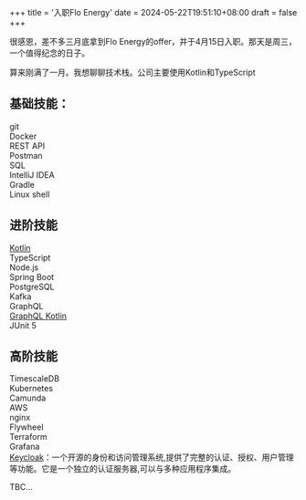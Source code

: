 +++
title = '入职Flo Energy'
date = 2024-05-22T19:51:10+08:00
draft = false
+++

很感恩，差不多三月底拿到Flo Energy的offer，并于4月15日入职。那天是周三，一个值得纪念的日子。

算来刚满了一月。我想聊聊技术栈。公司主要使用Kotlin和TypeScript

## 基础技能：
git\
Docker\
REST API\
Postman\
SQL\
IntelliJ IDEA\
Gradle\
Linux shell

## 进阶技能
[Kotlin](https://kotlinlang.org/)\
TypeScript\
Node.js\
Spring Boot\
PostgreSQL\
Kafka\
GraphQL\
[GraphQL Kotlin](https://opensource.expediagroup.com/graphql-kotlin/docs)\
JUnit 5

## 高阶技能
TimescaleDB\
Kubernetes\
Camunda\
AWS\
nginx\
Flywheel\
Terraform\
Grafana\
[Keycloak](https://www.keycloak.org/)：一个开源的身份和访问管理系统,提供了完整的认证、授权、用户管理等功能。它是一个独立的认证服务器,可以与多种应用程序集成。

TBC...





